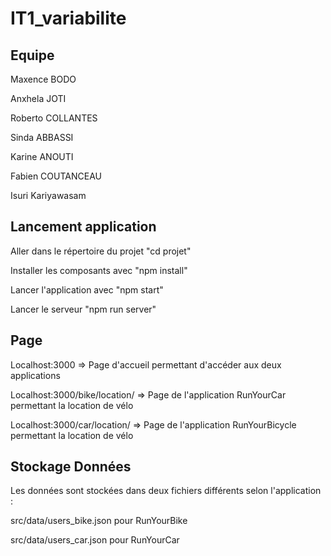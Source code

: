 # IT1_variabilite

## Equipe
Maxence BODO 

Anxhela JOTI 

Roberto COLLANTES 

Sinda ABBASSI

Karine ANOUTI

Fabien COUTANCEAU

Isuri Kariyawasam


## Lancement application
Aller dans le répertoire du projet "cd projet"

Installer les composants avec "npm install"

Lancer l'application avec "npm start"

Lancer le serveur "npm run server"


## Page
Localhost:3000 => Page d'accueil  permettant d'accéder aux deux applications

Localhost:3000/bike/location/ => Page de l'application RunYourCar permettant la location de vélo

Localhost:3000/car/location/ => Page de l'application RunYourBicycle permettant la location de vélo


## Stockage Données
Les données sont stockées dans deux fichiers différents selon l'application : 

src/data/users_bike.json pour RunYourBike

src/data/users_car.json pour RunYourCar



